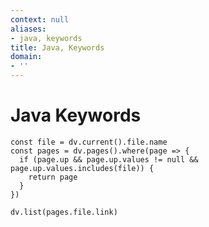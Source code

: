 ```yaml
---
context: null
aliases:
- java, keywords
title: Java, Keywords
domain:
- ''
---
```


# Java Keywords

```dataviewjs
const file = dv.current().file.name
const pages = dv.pages().where(page => {
  if (page.up && page.up.values != null && page.up.values.includes(file)) {
    return page
  }
})

dv.list(pages.file.link)
```
